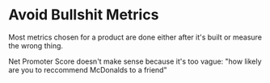 # Avoid Bullshit Metrics

Most metrics chosen for a product are done either after it's built or measure the wrong thing.

Net Promoter Score doesn't make sense because it's too vague: "how likely are you to reccommend McDonalds to a friend"